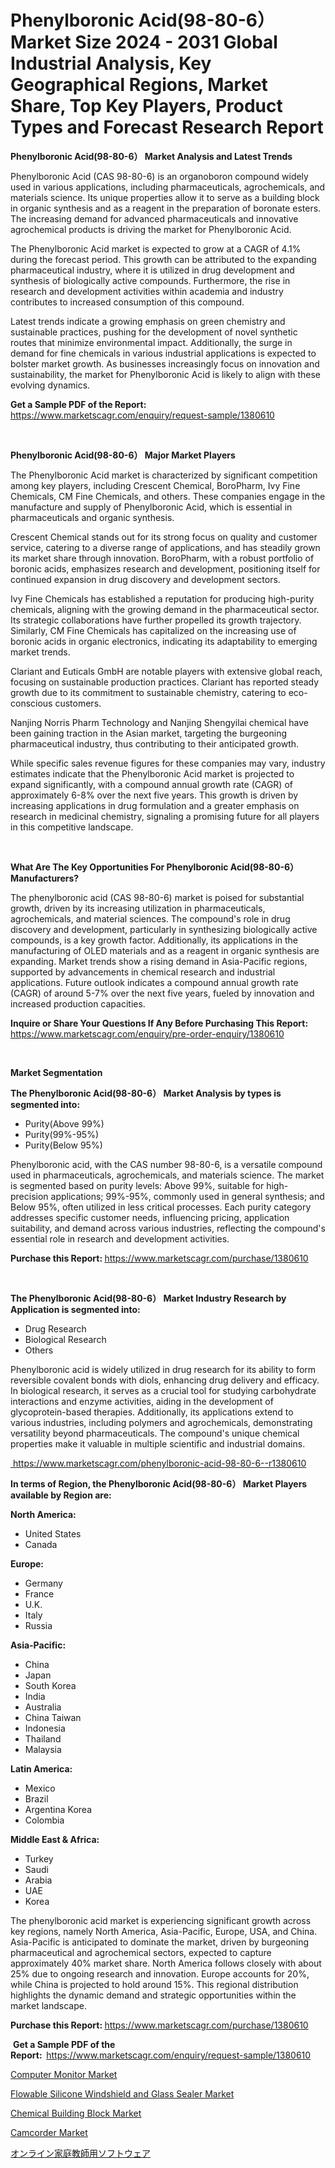 <p><h1>Phenylboronic Acid(98-80-6） Market Size 2024 - 2031 Global Industrial Analysis, Key Geographical Regions, Market Share, Top Key Players, Product Types and Forecast Research Report</h1></p><p><strong>Phenylboronic Acid(98-80-6） Market Analysis and Latest Trends</strong></p>
<p><p>Phenylboronic Acid (CAS 98-80-6) is an organoboron compound widely used in various applications, including pharmaceuticals, agrochemicals, and materials science. Its unique properties allow it to serve as a building block in organic synthesis and as a reagent in the preparation of boronate esters. The increasing demand for advanced pharmaceuticals and innovative agrochemical products is driving the market for Phenylboronic Acid.</p><p>The Phenylboronic Acid market is expected to grow at a CAGR of 4.1% during the forecast period. This growth can be attributed to the expanding pharmaceutical industry, where it is utilized in drug development and synthesis of biologically active compounds. Furthermore, the rise in research and development activities within academia and industry contributes to increased consumption of this compound.</p><p>Latest trends indicate a growing emphasis on green chemistry and sustainable practices, pushing for the development of novel synthetic routes that minimize environmental impact. Additionally, the surge in demand for fine chemicals in various industrial applications is expected to bolster market growth. As businesses increasingly focus on innovation and sustainability, the market for Phenylboronic Acid is likely to align with these evolving dynamics.</p></p>
<p><strong>Get a Sample PDF of the Report:&nbsp;</strong> <a href="https://www.marketscagr.com/enquiry/request-sample/1380610">https://www.marketscagr.com/enquiry/request-sample/1380610</a></p>
<p>&nbsp;</p>
<p><strong>Phenylboronic Acid(98-80-6） Major Market Players</strong></p>
<p><p>The Phenylboronic Acid market is characterized by significant competition among key players, including Crescent Chemical, BoroPharm, Ivy Fine Chemicals, CM Fine Chemicals, and others. These companies engage in the manufacture and supply of Phenylboronic Acid, which is essential in pharmaceuticals and organic synthesis.</p><p>Crescent Chemical stands out for its strong focus on quality and customer service, catering to a diverse range of applications, and has steadily grown its market share through innovation. BoroPharm, with a robust portfolio of boronic acids, emphasizes research and development, positioning itself for continued expansion in drug discovery and development sectors.</p><p>Ivy Fine Chemicals has established a reputation for producing high-purity chemicals, aligning with the growing demand in the pharmaceutical sector. Its strategic collaborations have further propelled its growth trajectory. Similarly, CM Fine Chemicals has capitalized on the increasing use of boronic acids in organic electronics, indicating its adaptability to emerging market trends.</p><p>Clariant and Euticals GmbH are notable players with extensive global reach, focusing on sustainable production practices. Clariant has reported steady growth due to its commitment to sustainable chemistry, catering to eco-conscious customers.</p><p>Nanjing Norris Pharm Technology and Nanjing Shengyilai chemical have been gaining traction in the Asian market, targeting the burgeoning pharmaceutical industry, thus contributing to their anticipated growth.</p><p>While specific sales revenue figures for these companies may vary, industry estimates indicate that the Phenylboronic Acid market is projected to expand significantly, with a compound annual growth rate (CAGR) of approximately 6-8% over the next five years. This growth is driven by increasing applications in drug formulation and a greater emphasis on research in medicinal chemistry, signaling a promising future for all players in this competitive landscape.</p></p>
<p>&nbsp;</p>
<p><strong>What Are The Key Opportunities For Phenylboronic Acid(98-80-6） Manufacturers?</strong></p>
<p><p>The phenylboronic acid (CAS 98-80-6) market is poised for substantial growth, driven by its increasing utilization in pharmaceuticals, agrochemicals, and material sciences. The compound's role in drug discovery and development, particularly in synthesizing biologically active compounds, is a key growth factor. Additionally, its applications in the manufacturing of OLED materials and as a reagent in organic synthesis are expanding. Market trends show a rising demand in Asia-Pacific regions, supported by advancements in chemical research and industrial applications. Future outlook indicates a compound annual growth rate (CAGR) of around 5-7% over the next five years, fueled by innovation and increased production capacities.</p></p>
<p><strong>Inquire or Share Your Questions If Any Before Purchasing This Report:</strong> <a href="https://www.marketscagr.com/enquiry/pre-order-enquiry/1380610">https://www.marketscagr.com/enquiry/pre-order-enquiry/1380610</a></p>
<p>&nbsp;</p>
<p><strong>Market Segmentation</strong></p>
<p><strong>The Phenylboronic Acid(98-80-6） Market Analysis by types is segmented into:</strong></p>
<p><ul><li>Purity(Above 99%)</li><li>Purity(99%-95%)</li><li>Purity(Below 95%)</li></ul></p>
<p><p>Phenylboronic acid, with the CAS number 98-80-6, is a versatile compound used in pharmaceuticals, agrochemicals, and materials science. The market is segmented based on purity levels: Above 99%, suitable for high-precision applications; 99%-95%, commonly used in general synthesis; and Below 95%, often utilized in less critical processes. Each purity category addresses specific customer needs, influencing pricing, application suitability, and demand across various industries, reflecting the compound's essential role in research and development activities.</p></p>
<p><strong>Purchase this Report:&nbsp;</strong><a href="https://www.marketscagr.com/purchase/1380610">https://www.marketscagr.com/purchase/1380610</a></p>
<p>&nbsp;</p>
<p><strong>The Phenylboronic Acid(98-80-6） Market Industry Research by Application is segmented into:</strong></p>
<p><ul><li>Drug Research</li><li>Biological Research</li><li>Others</li></ul></p>
<p><p>Phenylboronic acid is widely utilized in drug research for its ability to form reversible covalent bonds with diols, enhancing drug delivery and efficacy. In biological research, it serves as a crucial tool for studying carbohydrate interactions and enzyme activities, aiding in the development of glycoprotein-based therapies. Additionally, its applications extend to various industries, including polymers and agrochemicals, demonstrating versatility beyond pharmaceuticals. The compound's unique chemical properties make it valuable in multiple scientific and industrial domains.</p></p>
<p><a href="https://www.marketscagr.com/phenylboronic-acid-98-80-6--r1380610">&nbsp;https://www.marketscagr.com/phenylboronic-acid-98-80-6--r1380610</a></p>
<p><strong>In terms of Region, the Phenylboronic Acid(98-80-6） Market Players available by Region are:</strong></p>
<p>
    <p> <strong> North America: </strong>
        <ul>
            <li>United States</li>
            <li>Canada</li>
        </ul>
        </p> 
    <p> <strong> Europe: </strong>
        <ul>
            <li>Germany</li>
            <li>France</li>
            <li>U.K.</li>
            <li>Italy</li>
            <li>Russia</li>
        </ul>
        </p> 
    <p> <strong> Asia-Pacific: </strong>
        <ul>
            <li>China</li>
            <li>Japan</li>
            <li>South Korea</li>
            <li>India</li>
            <li>Australia</li>
            <li>China Taiwan</li>
            <li>Indonesia</li>
            <li>Thailand</li>
            <li>Malaysia</li>
        </ul>
        </p> 
    <p> <strong> Latin America: </strong>
        <ul>
            <li>Mexico</li>
            <li>Brazil</li>
            <li>Argentina Korea</li>
            <li>Colombia</li>
        </ul>
        </p> 
    <p> <strong> Middle East & Africa: </strong>
        <ul>
            <li>Turkey</li>
            <li>Saudi</li>
            <li>Arabia</li>
            <li>UAE</li>
            <li>Korea</li>
        </ul>
    </p>
    </p>
<p><p>The phenylboronic acid market is experiencing significant growth across key regions, namely North America, Asia-Pacific, Europe, USA, and China. Asia-Pacific is anticipated to dominate the market, driven by burgeoning pharmaceutical and agrochemical sectors, expected to capture approximately 40% market share. North America follows closely with about 25% due to ongoing research and innovation. Europe accounts for 20%, while China is projected to hold around 15%. This regional distribution highlights the dynamic demand and strategic opportunities within the market landscape.</p></p>
<p><strong>Purchase this Report: </strong><a href="https://www.marketscagr.com/purchase/1380610">https://www.marketscagr.com/purchase/1380610</a></p>
<p>&nbsp;<strong>Get a Sample PDF of the Report:&nbsp;&nbsp;</strong><a href="https://www.marketscagr.com/enquiry/request-sample/1380610">https://www.marketscagr.com/enquiry/request-sample/1380610</a></p>
<p><strong></strong></p>
<p><p><a href="https://www.linkedin.com/pulse/navigating-global-computer-monitor-market-from-trends-o20we?trackingId=cx7k8JvfQxarA4p5ioqjJA%3D%3D">Computer Monitor Market</a></p><p><a href="https://issuu.com/reportprime-2/docs/flowable-silicone-windshield-and-gl_c696f5760355bc">Flowable Silicone Windshield and Glass Sealer Market</a></p><p><a href="https://issuu.com/reportprime-2/docs/chemical-building-block-market-size_0f7f1cc3e84cf5">Chemical Building Block Market</a></p><p><a href="https://www.linkedin.com/pulse/what-growth-opportunities-challenges-camcorder-market-b3xme?trackingId=Qy9lndVBTXSqYhSXOd%2B8lg%3D%3D">Camcorder Market</a></p><p><a href="https://medium.com/@edwardherrera731/online-tutoring-software-market-%E3%81%AE%E3%82%B0%E3%83%AD%E3%83%BC%E3%83%90%E3%83%AB%E5%B8%82%E5%A0%B4%E6%A6%82%E8%A6%81%E3%81%AF-%E4%B8%96%E7%95%8C%E3%81%8A%E3%82%88%E3%81%B3%E4%B8%BB%E8%A6%81%E5%B8%82%E5%A0%B4%E3%81%AB%E3%81%8A%E3%81%91%E3%82%8B%E6%A5%AD%E7%95%8C%E3%81%AB%E5%BD%B1%E9%9F%BF%E3%82%92%E4%B8%8E%E3%81%88%E3%82%8B%E4%B8%BB%E8%A6%81%E3%81%AA%E3%83%88%E3%83%AC%E3%83%B3%E3%83%89%E3%81%AB%E3%81%A4%E3%81%84%E3%81%A6-%E7%8B%AC%E8%87%AA%E3%81%AE%E8%A6%96%E7%82%B9%E3%82%92%E6%8F%90%E4%BE%9B%E3%81%97%E3%81%BE%E3%81%99-d60669916fac">オンライン家庭教師用ソフトウェア</a></p></p>